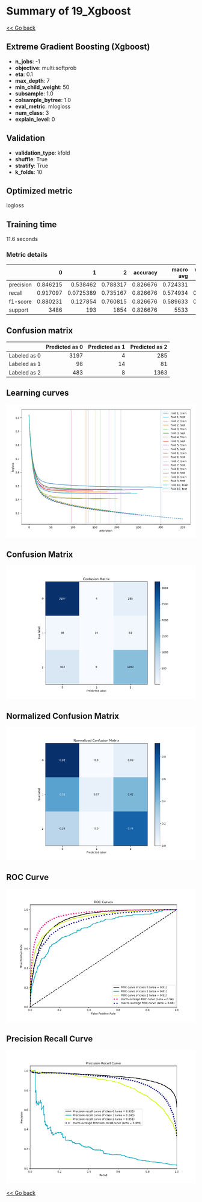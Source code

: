 # Summary of 19_Xgboost

[<< Go back](../README.md)


## Extreme Gradient Boosting (Xgboost)
- **n_jobs**: -1
- **objective**: multi:softprob
- **eta**: 0.1
- **max_depth**: 7
- **min_child_weight**: 50
- **subsample**: 1.0
- **colsample_bytree**: 1.0
- **eval_metric**: mlogloss
- **num_class**: 3
- **explain_level**: 0

## Validation
 - **validation_type**: kfold
 - **shuffle**: True
 - **stratify**: True
 - **k_folds**: 10

## Optimized metric
logloss

## Training time

11.6 seconds

### Metric details
|           |           0 |           1 |           2 |   accuracy |   macro avg |   weighted avg |   logloss |
|:----------|------------:|------------:|------------:|-----------:|------------:|---------------:|----------:|
| precision |    0.846215 |   0.538462  |    0.788317 |   0.826676 |    0.724331 |       0.81608  |  0.452536 |
| recall    |    0.917097 |   0.0725389 |    0.735167 |   0.826676 |    0.574934 |       0.826676 |  0.452536 |
| f1-score  |    0.880231 |   0.127854  |    0.760815 |   0.826676 |    0.589633 |       0.813973 |  0.452536 |
| support   | 3486        | 193         | 1854        |   0.826676 | 5533        |    5533        |  0.452536 |


## Confusion matrix
|              |   Predicted as 0 |   Predicted as 1 |   Predicted as 2 |
|:-------------|-----------------:|-----------------:|-----------------:|
| Labeled as 0 |             3197 |                4 |              285 |
| Labeled as 1 |               98 |               14 |               81 |
| Labeled as 2 |              483 |                8 |             1363 |

## Learning curves
![Learning curves](learning_curves.png)
## Confusion Matrix

![Confusion Matrix](confusion_matrix.png)


## Normalized Confusion Matrix

![Normalized Confusion Matrix](confusion_matrix_normalized.png)


## ROC Curve

![ROC Curve](roc_curve.png)


## Precision Recall Curve

![Precision Recall Curve](precision_recall_curve.png)



[<< Go back](../README.md)
